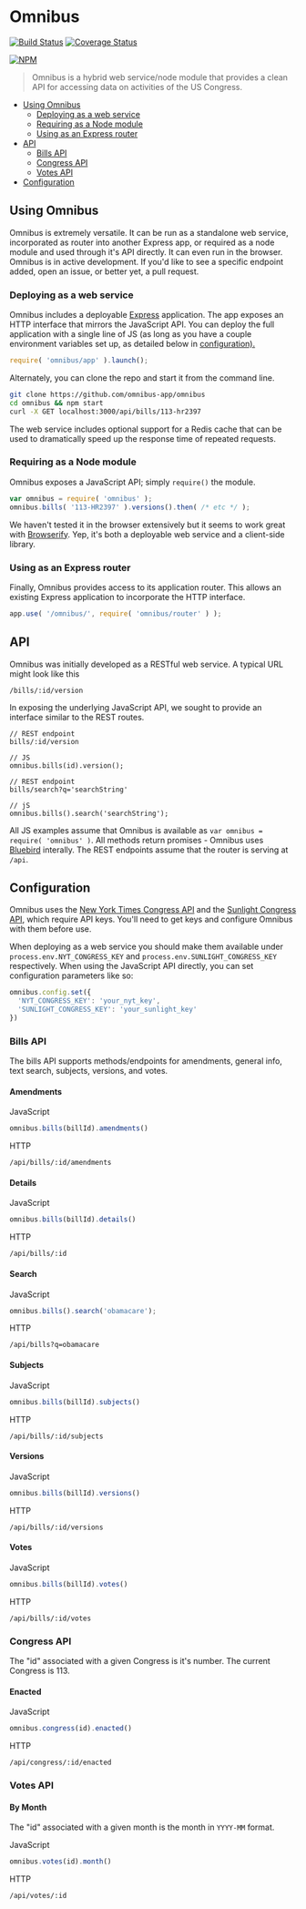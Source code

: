 # Omnibus

[![Build Status](https://img.shields.io/travis/omnibus-app/omnibus-backend.svg?style=flat)](https://travis-ci.org/omnibus-app/omnibus-backend)
[![Coverage Status](https://img.shields.io/coveralls/omnibus-app/omnibus-backend.svg?style=flat)](https://coveralls.io/r/omnibus-app/omnibus-backend)

[![NPM](https://nodei.co/npm/omnibus.png?compact=true)](https://nodei.co/npm/omnibus/)

> Omnibus is a hybrid web service/node module that provides a clean API for accessing data on activities of the US Congress.

- <a href='#using-omnibus'>Using Omnibus</a>
  - <a href="#deploying-as-a-web-service">Deploying as a web service</a>
  - <a href="#requiring-as-a-node-module">Requiring as a Node module</a>
  - <a href="#using-as-an-express-router">Using as an Express router</a>
- <a href="#api">API</a>
  - <a href="#bills-api">Bills API</a>
  - <a href="#congress-api">Congress API</a>
  - <a href="#votes-api">Votes API</a>
- <a href="#configuration">Configuration</a>

## Using Omnibus
Omnibus is extremely versatile. It can be run as a standalone web service, incorporated as router into another Express app, or required as a node module and used through it's API directly. It can even run in the browser. Omnibus is in active development. If you'd like to see a specific endpoint added, open an issue, or better yet, a pull request. 

### Deploying as a web service
Omnibus includes a deployable [Express](expressjs.com) application. The app exposes an HTTP interface that mirrors the JavaScript API. You can deploy the full application with a single line of JS (as long as you have a couple environment variables set up, as detailed below in <a href="#configuration">configuration).

```js
require( 'omnibus/app' ).launch();
```

Alternately, you can clone the repo and start it from the command line.
```sh
git clone https://github.com/omnibus-app/omnibus
cd omnibus && npm start
curl -X GET localhost:3000/api/bills/113-hr2397
```

The web service includes optional support for a Redis cache that can be used to dramatically speed up the response time of repeated requests.

### Requiring as a Node module
Omnibus exposes a JavaScript API; simply `require()` the module.

```js
var omnibus = require( 'omnibus' );
omnibus.bills( '113-HR2397' ).versions().then( /* etc */ );
```

We haven't tested it in the browser extensively but it seems to work great with [Browserify](http://browserify.org/). Yep, it's both a deployable web service and a client-side library.

### Using as an Express router
Finally, Omnibus provides access to its application router. This allows an existing Express application to incorporate the HTTP interface.

```js
app.use( '/omnibus/', require( 'omnibus/router' ) );
```

## API
Omnibus was initially developed as a RESTful web service. A typical URL might look like this

```
/bills/:id/version
```

In exposing the underlying JavaScript API, we sought to provide an interface similar to the REST routes.

```
// REST endpoint
bills/:id/version

// JS
omnibus.bills(id).version();

// REST endpoint
bills/search?q='searchString'

// jS
omnibus.bills().search('searchString');
```

All JS examples assume that Omnibus is available as `var omnibus = require( 'omnibus' )`. All methods return promises - Omnibus uses [Bluebird]() interally. The REST endpoints assume that the router is serving at `/api`. 


## Configuration
Omnibus uses the [New York Times Congress API](http://developer.nytimes.com/docs/read/congress_api) and the [Sunlight Congress API](https://sunlightlabs.github.io/congress/), which require API keys. You'll need to get keys and configure Omnibus with them before use.

When deploying as a web service you should make them available under `process.env.NYT_CONGRESS_KEY` and `process.env.SUNLIGHT_CONGRESS_KEY` respectively. When using the JavaScript API directly, you can set configuration parameters like so:

```js
omnibus.config.set({
  'NYT_CONGRESS_KEY': 'your_nyt_key',
  'SUNLIGHT_CONGRESS_KEY': 'your_sunlight_key'
})
```

### Bills API
The bills API supports methods/endpoints for amendments, general info, text search, subjects, versions, and votes.

#### Amendments
JavaScript
```js
omnibus.bills(billId).amendments()
```

HTTP
```
/api/bills/:id/amendments
```

#### Details
JavaScript
```js
omnibus.bills(billId).details()
```

HTTP
```
/api/bills/:id
```

#### Search
JavaScript
```js
omnibus.bills().search('obamacare');
```

HTTP
```
/api/bills?q=obamacare
```

#### Subjects
JavaScript
```js
omnibus.bills(billId).subjects()
```

HTTP
```
/api/bills/:id/subjects
```

#### Versions
JavaScript
```js
omnibus.bills(billId).versions()
```

HTTP
```
/api/bills/:id/versions
```

#### Votes
JavaScript
```js
omnibus.bills(billId).votes()
```

HTTP
```
/api/bills/:id/votes
```

### Congress API
The "id" associated with a given Congress is it's number. The current Congress is 113.

#### Enacted
JavaScript
```js
omnibus.congress(id).enacted()
```

HTTP
```
/api/congress/:id/enacted
```
### Votes API

#### By Month
The "id" associated with a given month is the month in `YYYY-MM` format.

JavaScript
```js
omnibus.votes(id).month()
```

HTTP
```
/api/votes/:id
```
